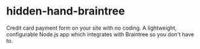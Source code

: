 hidden-hand-braintree
=====================

Credit card payment form on your site with no coding. A lightweight, configurable Node.js app which integrates with Braintree so you don't have to.
